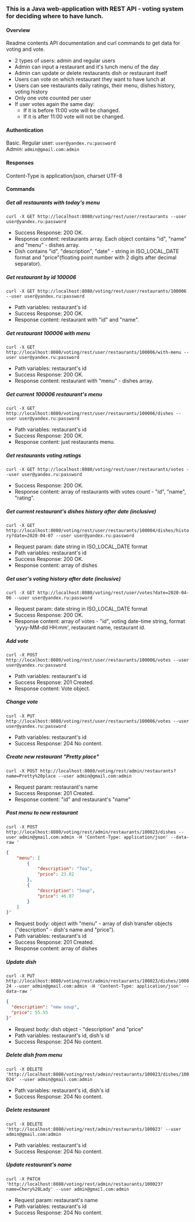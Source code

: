 ### This is a Java web-application with REST API - voting system for deciding where to have lunch.

#### Overview

Readme contents API documentation and curl commands to get data for voting and vote.
 - 2 types of users: admin and regular users
 - Admin can input a restaurant and it's lunch menu of the day
 - Admin can update or delete restaurants dish or restaurant itself
 - Users can vote on which restaurant they want to have lunch at
 - Users can see restaurants daily ratings, their menu, dishes history, voting history 
 - Only one vote counted per user
 - If user votes again the same day:
     * If it is before 11:00 vote will be changed.
     * If it is after 11:00 vote will not be changed.
         
#### Authentication
Basic.
Regular user: `user@yandex.ru:password`\
Admin: `admin@gmail.com:admin`

#### Responses
Content-Type is application/json, charset UTF-8

#### Commands

##### Get all restaurants with today's menu
`curl -X GET http://localhost:8080/voting/rest/user/restaurants --user user@yandex.ru:password`
* Success Response: 200 OK.
* Response content: restaurants array. Each object contains "id", "name" and "menu" - dishes array.
* Dish contains "id", "description", "date" - string in ISO_LOCAL_DATE format and "price"(floating point number with 2 digits after decimal separator).

##### Get restaurant by id 100006
`curl -X GET http://localhost:8080/voting/rest/user/restaurants/100006 --user user@yandex.ru:password`
* Path variables: restaurant's id
* Success Response: 200 OK.
* Response content: restaurant with "id" and "name".

##### Get restaurant 100006 with menu
`curl -X GET http://localhost:8080/voting/rest/user/restaurants/100006/with-menu --user user@yandex.ru:password`
* Path variables: restaurant's id
* Success Response: 200 OK.
* Response content: restaurant with "menu" - dishes array.

##### Get current 100006 restaurant's menu
`curl -X GET http://localhost:8080/voting/rest/user/restaurants/100006/dishes --user user@yandex.ru:password`
* Path variables: restaurant's id
* Success Response: 200 OK.
* Response content: just restaurants menu.

##### Get restaurants voting ratings
`curl -X GET http://localhost:8080/voting/rest/user/restaurants/votes --user user@yandex.ru:password`
* Success Response: 200 OK.
* Response content: array of restaurants with votes count - "id", "name", "rating".

##### Get current restaurant's dishes history after date (inclusive)
`curl -X GET http://localhost:8080/voting/rest/user/restaurants/100004/dishes/history?date=2020-04-07 --user user@yandex.ru:password`
* Request param: date string in ISO_LOCAL_DATE format
* Path variables: restaurant's id
* Success Response: 200 OK.
* Response content: array of dishes

##### Get user's voting history after date (inclusive)
`curl -X GET http://localhost:8080/voting/rest/user/votes?date=2020-04-06 --user user@yandex.ru:password`
* Request param: date string in ISO_LOCAL_DATE format
* Success Response: 200 OK.
* Response content: array of votes - "id", voting date-time string, format 'yyyy-MM-dd HH:mm', restaurant name, restaurant id.

##### Add vote 
`curl -X POST http://localhost:8080/voting/rest/user/restaurants/100006/votes --user user@yandex.ru:password`
* Path variables: restaurant's id
* Success Response: 201 Created.
* Response content: Vote object.

##### Change vote
`curl -X PUT http://localhost:8080/voting/rest/user/restaurants/100006/votes --user user@yandex.ru:password`
* Path variables: restaurant's id
* Success Response: 204 No content.

##### Create new restaurant "Pretty place"
`curl -X POST http://localhost:8080/voting/rest/admin/restaurants?name=Pretty%20place --user admin@gmail.com:admin`
* Request param: restaurant's name
* Success Response: 201 Created.
* Response content: "id" and restaurant's "name"

##### Post menu to new restaurant
`curl -X POST http://localhost:8080/voting/rest/admin/restaurants/100023/dishes --user admin@gmail.com:admin -H 'Content-Type: application/json' --data-raw '`
```json
{
    "menu": [
        {
            "description": "Tea",
            "price": 23.02
        },
        {
            "description": "Soup",
            "price": 46.07
        }
    ]
}'
```
* Request body: object with "menu" - array of dish transfer objects ("description" - dish's name and "price").
* Path variables: restaurant's id
* Success Response: 201 Created.
* Response content: array of dishes

##### Update dish
`curl -X PUT http://localhost:8080/voting/rest/admin/restaurants/100023/dishes/100024 --user admin@gmail.com:admin -H 'Content-Type: application/json' --data-raw '`
```json
{
  "description": "new soup",
  "price": 55.55
}'
```
* Request body: dish object - "description" and "price"
* Path variables: restaurant's id, dish's id
* Success Response: 204 No content.

##### Delete dish from menu
`curl -X DELETE 'http://localhost:8080/voting/rest/admin/restaurants/100023/dishes/100024' --user admin@gmail.com:admin`
* Path variables: restaurant's id, dish's id
* Success Response: 204 No content.

##### Delete restaurant
`curl -X DELETE 'http://localhost:8080/voting/rest/admin/restaurants/100023' --user admin@gmail.com:admin`
* Path variables: restaurant's id
* Success Response: 204 No content.

##### Update restaurant's name
`curl -X PATCH 'http://localhost:8080/voting/rest/admin/restaurants/100023?name=Chery%20Lady' --user admin@gmail.com:admin`
* Request param: restaurant's name
* Path variables: restaurant's id
* Success Response: 204 No content.